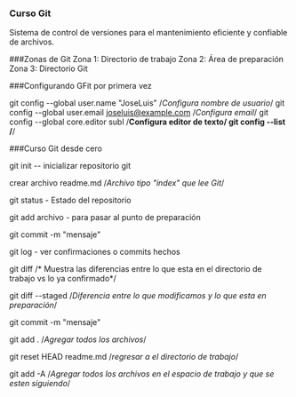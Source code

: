 ### Curso Git 

Sistema de control de versiones para el mantenimiento eficiente y confiable de archivos.

###Zonas de Git
Zona 1: Directorio de trabajo
Zona 2: Área de preparación
Zona 3: Directorio Git

###Configurando GFit por primera vez

git config --global user.name "JoseLuis" /*Configura nombre de usuario*/
git config --global user.email joseluis@example.com /*Configura email*/
git config --global core.editor subl /**Configura editor de texto/
git config --list /**/
 
###Curso Git desde cero 


git init -- inicializar repositorio git


crear archivo readme.md /*Archivo tipo "index" que lee Git*/

git status - Estado del repositorio

git add archivo - para pasar al punto de preparación

git commit -m "mensaje"

git log - ver confirmaciones o commits hechos

git diff /* Muestra las diferencias entre lo que esta en el directorio de trabajo vs lo ya confirmado*/

git diff --staged /*Diferencia entre lo que modificamos y lo que esta en preparación*/

git commit -m "mensaje"

git add .    /*Agregar todos los archivos*/

git reset HEAD readme.md  /*regresar a el directorio de trabajo*/

git add -A  /*Agregar todos los archivos en el espacio de trabajo y que se esten siguiendo*/

